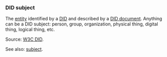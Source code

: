 ### DID subject

<p class="c8"><span>The </span><span class="c2"><a class="c3" href="#h.5imtbzl1f4xo">entity</a></span><span>&nbsp;identified by a </span><span class="c2"><a class="c3" href="#h.zh539v9ul471">DID</a></span><span>&nbsp;and described by a </span><span class="c2"><a class="c3" href="#h.yjwocacp570p">DID document</a></span><span class="c0">. Anything can be a DID subject: person, group, organization, physical thing, digital thing, logical thing, etc.</span></p><p class="c8"><span>Source: </span><span class="c2"><a class="c3" href="https://www.google.com/url?q=https://www.w3.org/TR/did-core/%23dfn-did-subjects&amp;sa=D&amp;source=editors&amp;ust=1706779842601838&amp;usg=AOvVaw01bDG529vvjnuKWKiOVZ-_">W3C DID</a></span><span class="c0">.</span></p><p class="c8"><span>See also: </span><span class="c2"><a class="c3" href="#h.voca6uuv1a4">subject</a></span><span class="c0">.</span></p>